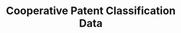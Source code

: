 ---
layout: default
bigquery: https://console.cloud.google.com/bigquery?p=patents-public-data&d=cpc&page=dataset
citation: '“Cooperative Patent Classification” by the EPO and USPTO, for public use. '
contributors: EPO, USPTO
cost: None
description: Cooperative Patent Classification Data contains the scheme and definitions
  of the Cooperative Patent Classification system for classifying patent documents.
  The CPC is the result of a partnership between the EPO and the USPTO in their joint
  effort to develop a common, internationally compatible classification system for
  technical documents, in particular patent publications, which will be used by both
  offices in the patent granting process
documentation: https://www.cooperativepatentclassification.org/cpcSchemeAndDefinitions
last_edit: 04/11/2022, 15:29:15
location: https://www.cooperativepatentclassification.org/index
maintained_by: USPTO, EPO
schema_fields:
- children
- level
- ipc_concordant
- residual_references
- synonyms
- titlePart
- definition
- childGroups
- dateRevised
- breakdown_code
- date_revised
- notAllocatable
- informative_references
- application_references
- applicationReferences
- glossary
- limitingReferences
- title_full
- title_part
- not_allocatable
- status
- parents
- titleFull
- informativeReferences
- breakdownCode
- child_groups
- additional_only
- limiting_references
- residualReferences
- sizeCache
- symbol
- ipcConcordant
shortname: cooperative_patent_classification
tags:
- patents
- science
title: Cooperative Patent Classification Data
uuid: 984374a7-16e9-4b35-9445-458daceb01bf
---